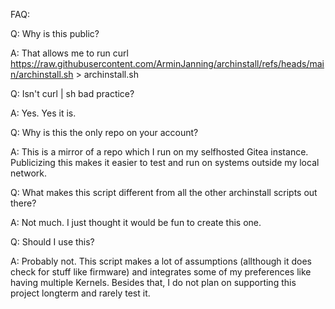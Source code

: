 FAQ:


Q: Why is this public?

A: That allows me to run curl https://raw.githubusercontent.com/ArminJanning/archinstall/refs/heads/main/archinstall.sh > archinstall.sh


Q: Isn't curl | sh bad practice?

A: Yes. Yes it is.


Q: Why is this the only repo on your account?


A: This is a mirror of a repo which I run on my selfhosted Gitea instance. Publicizing this makes it easier to test and run on systems outside my local network.


Q: What makes this script different from all the other archinstall scripts out there?

A: Not much. I just thought it would be fun to create this one.


Q: Should I use this?

A: Probably not. This script makes a lot of assumptions (allthough it does check for stuff like firmware) and integrates some of my preferences like having multiple Kernels.
Besides that, I do not plan on supporting this project longterm and rarely test it.